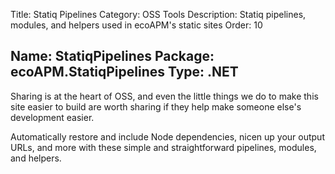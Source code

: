 Title: Statiq Pipelines
Category: OSS Tools
Description: Statiq pipelines, modules, and helpers used in ecoAPM's static sites
Order: 10

Name: StatiqPipelines
Package: ecoAPM.StatiqPipelines
Type: .NET
---

Sharing is at the heart of OSS, and even the little things we do to make this site easier to build are worth sharing if they help make someone else's development easier.

Automatically restore and include Node dependencies, nicen up your output URLs, and more with these simple and straightforward pipelines, modules, and helpers.